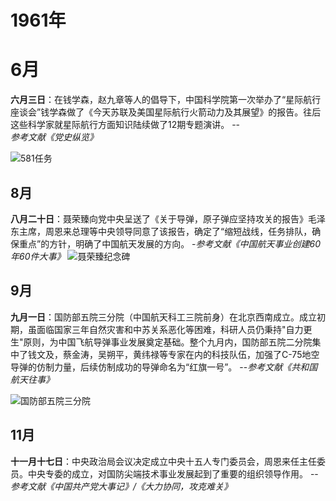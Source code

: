 # 1961年
# 6月
**六月三日**：在钱学森，赵九章等人的倡导下，中国科学院第一次举办了“星际航行座谈会”钱学森做了《今天苏联及美国星际航行火箭动力及其展望》的报告。往后这些科学家就星际航行方面知识陆续做了12期专题演讲。
--*参考文献《党史纵览》*

![581任务](https://imagepphcloud.thepaper.cn/pph/image/79/951/796.jpg)
## 8月
**八月二十日**：聂荣臻向党中央呈送了《关于导弹，原子弹应坚持攻关的报告》毛泽东主席，周恩来总理等中央领导同意了该报告，确定了“缩短战线，任务排队，确保重点”的方针，明确了中国航天发展的方向。
-*参考文献《中国航天事业创建60年60件大事》*
![聂荣臻纪念碑](http://www.81.cn/hjj_208561/_attachment/2020/05/14/9862679_17392c2a51698626790609.jpg)
## 9月
**九月一日**：国防部五院三分院（中国航天科工三院前身）在北京西南成立。成立初期，虽面临国家三年自然灾害和中苏关系恶化等困难，科研人员仍秉持"自力更生"原则，为中国飞航导弹事业发展奠定基础。整个九月内，国防部五院二分院集中了钱文及，蔡金涛，吴朔平，黄纬禄等专家在内的科技队伍，加强了C-75地空导弹的仿制力量，后续仿制成功的导弹命名为“红旗一号”。
--*参考文献《共和国航天往事》*

![国防部五院三分院](https://p3.ssl.qhimgs1.com/t0418a85cd77d5ef669.jpg)
## 11月
**十一月十七日**：中央政治局会议决定成立中央十五人专门委员会，周恩来任主任委员。中央专委的成立，对国防尖端技术事业发展起到了重要的组织领导作用。
--*参考文献《中国共产党大事记》/《大力协同，攻克难关》*
